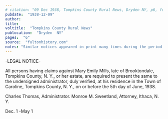 ```yaml
---
# citation: "09 Dec 1938, Tompkins County Rural News, Dryden NY, p6, fultonhistory.com."
pubdate:  "1938-12-09"
author: 
title: 
voltitle:  "Tompkins County Rural News"
publocation:  "Dryden  NY"
pages:  "6"
source:  "fultonhistory.com"
notes: "Similar notices appeared in print many times during the period indicated."
---
```


-LEGAL NOTICE- 

All persons having claims against Mary Emily Mills, late of Brooktondale, Tompkins County, N. Y., or her estate, are required to present the same to the undersigned administrator, duly verified, at his residence in the Town of Caroline, Tompkins County, N. Y., on or before the 5th day of June, 1938.

Charles Thomas, Administrator. Monroe M. Sweetland, Attorney, Ithaca, N. Y. 

Dec. 1 -May 1 

